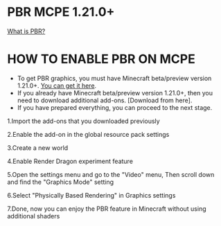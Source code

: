# PBR MCPE 1.21.0+
[What is PBR?]()

# HOW TO ENABLE PBR ON MCPE
* To get PBR graphics, you must have Minecraft beta/preview version 1.21.0+. [You can get it here]().
* If you already have Minecraft beta/preview version 1.21.0+, then you need to download additional add-ons. [Download from here].
* If you have prepared everything, you can proceed to the next stage.

1.Import the add-ons that you downloaded previously

2.Enable the add-on in the global resource pack settings

3.Create a new world

4.Enable Render Dragon experiment feature

5.Open the settings menu and go to the "Video" menu, Then scroll down and find the "Graphics Mode" setting

6.Select "Physically Based Rendering" in Graphics settings

7.Done, now you can enjoy the PBR feature in Minecraft without using additional shaders


